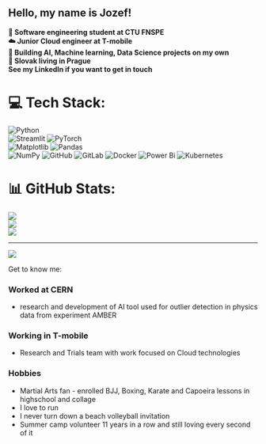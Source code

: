 ## Hello, my name is Jozef!
<b>
🦁 Software engineering student at CTU FNSPE <br/>
☁️ Junior Cloud engineer at T-mobile <br/>
🐍 Building AI, Machine learning, Data Science projects on my own <br/>
🏡 Slovak living in Prague <br/>
See my LinkedIn if you want to get in touch <br/>
</b>

# 💻 Tech Stack:
![Python](https://img.shields.io/badge/python-3670A0?style=for-the-badge&logo=python&logoColor=ffdd54) <br/> ![Streamlit](https://img.shields.io/badge/Streamlit-%23FE4B4B.svg?style=for-the-badge&logo=streamlit&logoColor=white)
![PyTorch](https://img.shields.io/badge/PyTorch-%23EE4C2C.svg?style=for-the-badge&logo=PyTorch&logoColor=white) <br/> ![Matplotlib](https://img.shields.io/badge/Matplotlib-%23ffffff.svg?style=for-the-badge&logo=Matplotlib&logoColor=black)
![Pandas](https://img.shields.io/badge/pandas-%23150458.svg?style=for-the-badge&logo=pandas&logoColor=white) <br/>
![NumPy](https://img.shields.io/badge/numpy-%23013243.svg?style=for-the-badge&logo=numpy&logoColor=white)
![GitHub](https://img.shields.io/badge/github-%23121011.svg?style=for-the-badge&logo=githubs.i&logoColor=white)
![GitLab](https://img.shields.io/badge/gitlab-%23181717.svg?style=for-the-badge&logo=gitlab&logoColor=white) ![Docker](https://img.shields.io/badge/docker-%230db7ed.svg?style=for-the-badge&logo=docker&logoColor=white) ![Power Bi](https://img.shields.io/badge/power_bi-F2C811?style=for-the-badge&logo=powerbi&logoColor=black) ![Kubernetes](https://img.shields.io/badge/kubernetes-%23326ce5.svg?style=for-the-badge&logo=kubernetes&logoColor=white) 

# 📊 GitHub Stats:
![](https://github-readme-stats.vercel.app/api?username=jhrdy&theme=merko&hide_border=false&include_all_commits=false&count_private=false)<br/>
![](https://nirzak-streak-stats.vercel.app/?user=jhrdy&theme=merko&hide_border=false)<br/>
![](https://github-readme-stats.vercel.app/api/top-langs/?username=jhrdy&theme=merko&hide_border=false&include_all_commits=false&count_private=false&layout=compact)

---
[![](https://visitcount.itsvg.in/api?id=jhrdy&icon=3&color=12)](https://visitcount.itsvg.in)

Get to know me:
### Worked at CERN
- research and development of AI tool used for outlier detection in physics data from experiment AMBER

### Working in T-mobile
- Research and Trials team with work focused on Cloud technologies

### Hobbies
- Martial Arts fan - enrolled BJJ, Boxing, Karate and Capoeira lessons in highschool and collage
- I love to run
- I never turn down a beach volleyball invitation
- Summer camp volunteer 11 years in a row and still loving every second of it

